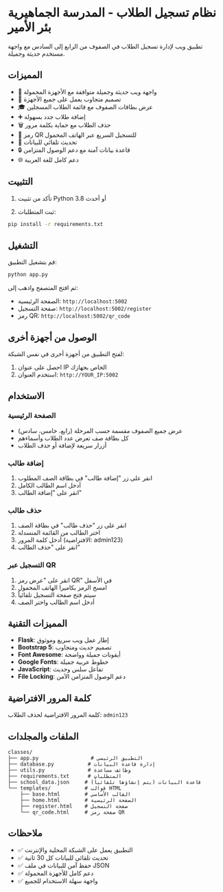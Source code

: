 # نظام تسجيل الطلاب - المدرسة الجماهيرية بئر الأمير

تطبيق ويب لإدارة تسجيل الطلاب في الصفوف من الرابع إلى السادس مع واجهة مستخدم حديثة وجميلة.

## المميزات

- 🎨 واجهة ويب حديثة وجميلة متوافقة مع الأجهزة المحمولة
- 📱 تصميم متجاوب يعمل على جميع الأجهزة
- 🎓 عرض بطاقات الصفوف مع قائمة الطلاب المسجلين
- ➕ إضافة طلاب جدد بسهولة
- 🗑️ حذف الطلاب مع حماية بكلمة مرور
- 📱 رمز QR للتسجيل السريع عبر الهاتف المحمول
- 🔄 تحديث تلقائي للبيانات
- 🔒 قاعدة بيانات آمنة مع دعم الوصول المتزامن
- 🌐 دعم كامل للغة العربية

## التثبيت

1. تأكد من تثبيت Python 3.8 أو أحدث

2. ثبت المتطلبات:
```bash
pip install -r requirements.txt
```

## التشغيل

قم بتشغيل التطبيق:
```bash
python app.py
```

ثم افتح المتصفح واذهب إلى:
- الصفحة الرئيسية: `http://localhost:5002`
- صفحة التسجيل: `http://localhost:5002/register`
- رمز QR: `http://localhost:5002/qr_code`

## الوصول من أجهزة أخرى

لفتح التطبيق من أجهزة أخرى في نفس الشبكة:
1. احصل على عنوان IP الخاص بجهازك
2. استخدم العنوان: `http://YOUR_IP:5002`

## الاستخدام

### الصفحة الرئيسية
- عرض جميع الصفوف مقسمة حسب المرحلة (رابع، خامس، سادس)
- كل بطاقة صف تعرض عدد الطلاب وأسماءهم
- أزرار سريعة لإضافة أو حذف الطلاب

### إضافة طالب
1. انقر على زر "إضافة طالب" في بطاقة الصف المطلوب
2. أدخل اسم الطالب الكامل
3. انقر على "إضافة الطالب"

### حذف طالب
1. انقر على زر "حذف طالب" في بطاقة الصف
2. اختر الطالب من القائمة المنسدلة
3. أدخل كلمة المرور (الافتراضية: admin123)
4. انقر على "حذف الطالب"

### التسجيل عبر QR
1. انقر على "عرض رمز QR" في الأسفل
2. امسح الرمز بكاميرا الهاتف المحمول
3. سيتم فتح صفحة التسجيل تلقائياً
4. أدخل اسم الطالب واختر الصف

## المميزات التقنية

- **Flask**: إطار عمل ويب سريع وموثوق
- **Bootstrap 5**: تصميم حديث ومتجاوب
- **Font Awesome**: أيقونات جميلة وواضحة
- **Google Fonts**: خطوط عربية جميلة
- **JavaScript**: تفاعل سلس وحديث
- **File Locking**: دعم الوصول المتزامن الآمن

## كلمة المرور الافتراضية

كلمة المرور الافتراضية لحذف الطلاب: `admin123`

## الملفات والمجلدات

```
classes/
├── app.py                 # التطبيق الرئيسي
├── database.py           # إدارة قاعدة البيانات
├── utils.py              # وظائف مساعدة
├── requirements.txt      # المتطلبات
├── school_data.json     # قاعدة البيانات (يتم إنشاؤها تلقائياً)
└── templates/           # قوالب HTML
    ├── base.html        # القالب الأساسي
    ├── home.html        # الصفحة الرئيسية
    ├── register.html    # صفحة التسجيل
    └── qr_code.html     # صفحة رمز QR
```

## ملاحظات

- ✅ التطبيق يعمل على الشبكة المحلية والإنترنت
- ✅ تحديث تلقائي للبيانات كل 30 ثانية
- ✅ حفظ آمن للبيانات في ملف JSON
- ✅ دعم كامل للأجهزة المحمولة
- ✅ واجهة سهلة الاستخدام للجميع
